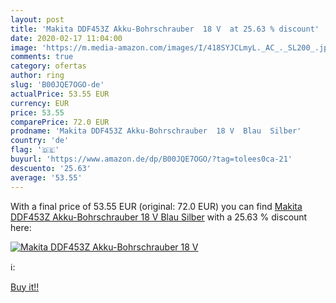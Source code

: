 ```yaml
---
layout: post
title: 'Makita DDF453Z Akku-Bohrschrauber  18 V  at 25.63 % discount'
date: 2020-02-17 11:04:00
image: 'https://m.media-amazon.com/images/I/418SYJCLmyL._AC_._SL200_.jpg'
comments: true
category: ofertas
author: ring
slug: 'B00JQE7OGO-de'
actualPrice: 53.55 EUR
currency: EUR
price: 53.55
comparePrice: 72.0 EUR
prodname: 'Makita DDF453Z Akku-Bohrschrauber  18 V  Blau  Silber'
country: 'de'
flag: '🇩🇪'
buyurl: 'https://www.amazon.de/dp/B00JQE7OGO/?tag=tolees0ca-21'
descuento: '25.63'
average: '53.55'
---
```


With a final price of 53.55 EUR (original: 72.0 EUR) you can find [Makita DDF453Z Akku-Bohrschrauber  18 V  Blau  Silber](https://www.amazon.de/dp/B00JQE7OGO/?tag=tolees0ca-21) with a  25.63 % discount here:

[![Makita DDF453Z Akku-Bohrschrauber  18 V ](https://m.media-amazon.com/images/I/418SYJCLmyL._AC_._SL200_.jpg)](https://www.amazon.de/dp/B00JQE7OGO/?tag=tolees0ca-21)

ℹ️:


[Buy it!!](https://www.amazon.de/dp/B00JQE7OGO/?tag=tolees0ca-21)
